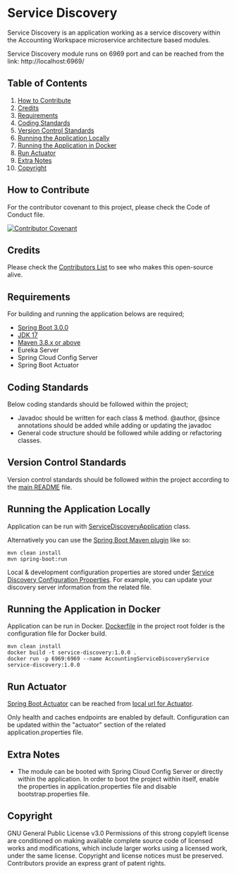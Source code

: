 # Service Discovery
Service Discovery is an application working as a service discovery within the Accounting Workspace microservice architecture based modules.

Service Discovery module runs on 6969 port and can be reached from the link: http://localhost:6969/

## Table of Contents

1. [How to Contribute](#how-to-contribute)
2. [Credits](#credits)
3. [Requirements](#requirements)
4. [Coding Standards](#coding-standards)
5. [Version Control Standards](#version-control-standards)
6. [Running the Application Locally](#running-the-application-locally)
7. [Running the Application in Docker](#running-the-application-in-docker)
8. [Run Actuator](#run-actuator)
9. [Extra Notes](#extra-notes)
10. [Copyright](#copyright)

## How to Contribute

For the contributor covenant to this project, please check the Code of Conduct file.

[![Contributor Covenant][contributor-covenant-badge]](CODE_OF_CONDUCT.md)

## Credits

Please check the [Contributors List](CONTRIBUTORS.md) to see who makes this open-source alive.

## Requirements

For building and running the application belows are required;

- [Spring Boot 3.0.0][spring-boot-version]
- [JDK 17][java-version]
- [Maven 3.8.x or above][maven-version]
- Eureka Server
- Spring Cloud Config Server
- Spring Boot Actuator

## Coding Standards

Below coding standards should be followed within the project;

- Javadoc should be written for each class & method. @author, @since annotations should be added while adding or updating the javadoc
- General code structure should be followed while adding or refactoring classes.

## Version Control Standards

Version control standards should be followed within the project according to the [main README][main-readme-file-location] file.

## Running the Application Locally

Application can be run with [ServiceDiscoveryApplication][service-discovery-main-class] class.

Alternatively you can use the [Spring Boot Maven plugin][spring-boot-maven-plugin] like so:

```shell
mvn clean install
mvn spring-boot:run
```

Local & development configuration properties are stored under [Service Discovery Configuration Properties][service-discovery-configuration-properties]. For example, you can update your discovery server information from the related file.

## Running the Application in Docker

Application can be run in Docker. [Dockerfile](Dockerfile) in the project root folder is the configuration file for Docker build.

```shell
mvn clean install
docker build -t service-discovery:1.0.0 .
docker run -p 6969:6969 --name AccountingServiceDiscoveryService service-discovery:1.0.0
```

## Run Actuator

[Spring Boot Actuator][spring-boot-actuator] can be reached from [local url for Actuator][local-actuator].

Only health and caches endpoints are enabled by default. Configuration can be updated within the "actuator" section of the related application.properties file. 

## Extra Notes

* The module can be booted with Spring Cloud Config Server or directly within the application. In order to boot the project within itself, enable the properties in application.properties file and disable bootstrap.properties file.

## Copyright

GNU General Public License v3.0
Permissions of this strong copyleft license are conditioned on making available complete source code of licensed works and modifications, which include larger works using a licensed work, under the same license. Copyright and license notices must be preserved. Contributors provide an express grant of patent rights.

[evren-tan-github]: https://github.com/evrentan
[spring-boot-version]: https://github.com/spring-projects/spring-boot/wiki/Spring-Boot-3.0-Release-Notes
[java-version]: https://www.oracle.com/java/technologies/javase/jdk17-archive-downloads.html
[maven-version]: https://maven.apache.org/docs/history.html
[contributor-covenant-badge]: https://img.shields.io/badge/Contributor%20Covenant-2.1-4baaaa.svg
[accounting-workspace-github]: https://github.com/evrentan/accounting-workspace
[service-discovery-main-class]: src/main/java/evrentan/accounting/servicediscovery/spring/spring/ServiceDiscoveryApplication.java
[spring-boot-maven-plugin]: https://docs.spring.io/spring-boot/docs/current/maven-plugin/reference/htmlsingle/
[spring-boot-actuator]: https://spring.io/guides/gs/actuator-service/
[local-actuator]: http://localhost:6969/actuator
[main-readme-file-location]: https://github.com/evrentan/accounting-workspace/blob/staging/README.md
[service-discovery-configuration-properties]: src/main/resources/application.properties